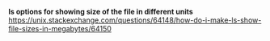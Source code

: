 **ls options for showing size of the file in different units**
https://unix.stackexchange.com/questions/64148/how-do-i-make-ls-show-file-sizes-in-megabytes/64150
